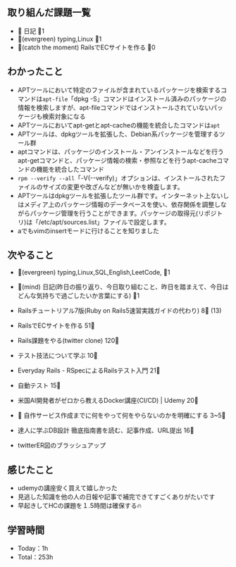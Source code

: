 
## 取り組んだ課題一覧

- :memo: 日記 :tomato:1
- :deciduous_tree:(evergreen) typing,Linux :tomato:1
- :stars:(catch the moment) RailsでECサイトを作る :tomato:0

## わかったこと

- APTツールにおいて特定のファイルが含まれているパッケージを検索するコマンドは`apt-file`「dpkg -S」コマンドはインストール済みのパッケージの情報を検索しますが、apt-fileコマンドではインストールされていないパッケージも検索対象になる
- APTツールにおいてapt-getとapt-cacheの機能を統合したコマンドは`apt`
- APTツールは、dpkgツールを拡張した、Debian系パッケージを管理するツール群
- aptコマンドは、パッケージのインストール・アンインストールなどを行うapt-getコマンドと、パッケージ情報の検索・参照などを行うapt-cacheコマンドの機能を統合したコマンド
- `rpm --verify --all`「-V(--verify)」オプションは、インストールされたファイルのサイズの変更や改ざんなどが無いかを検査します。
- APTツールはdpkgツールを拡張したツール群です。インターネット上ないしはメディア上のパッケージ情報のデータベースを使い、依存関係を調整しながらパッケージ管理を行うことができます。パッケージの取得元(リポジトリ)は「/etc/apt/sources.list」ファイルで設定します。
- aでもvimのinsertモードに行けることを知りました

## 次やること

- :deciduous_tree:(evergreen) typing,Linux,SQL,English,LeetCode, :tomato:1
- :memo:(mind) 日記(昨日の振り返り、今日取り組むこと、昨日を踏まえて、今日はどんな気持ちで過ごしたいか言葉にする) :tomato:1

- Railsチュートリアル7版(Ruby on Rails5速習実践ガイドの代わり) 8:tomato: (13)
- RailsでECサイトを作る 51:tomato:
- Rails課題をやる(twitter clone) 120:tomato:
- テスト技法について学ぶ 10:tomato:
- Everyday Rails - RSpecによるRailsテスト入門 21:tomato:
- 自動テスト 15:tomato:
- 米国AI開発者がゼロから教えるDocker講座(CI/CD) | Udemy 20:tomato:
- :compass: 自作サービス作成までに何をやって何をやらないのかを明確にする 3~5:tomato:

- 達人に学ぶDB設計 徹底指南書を読む、記事作成、URL提出 16:tomato:
- twitterER図のブラッシュアップ

## 感じたこと

- udemyの講座安く買えて嬉しかった
- 見逃した知識を他の人の日報や記事で補完できてすごくありがたいです
- 早起きしてHCの課題を１.5時間は確保する🔥


## 学習時間

- Today：1h
- Total：253h
